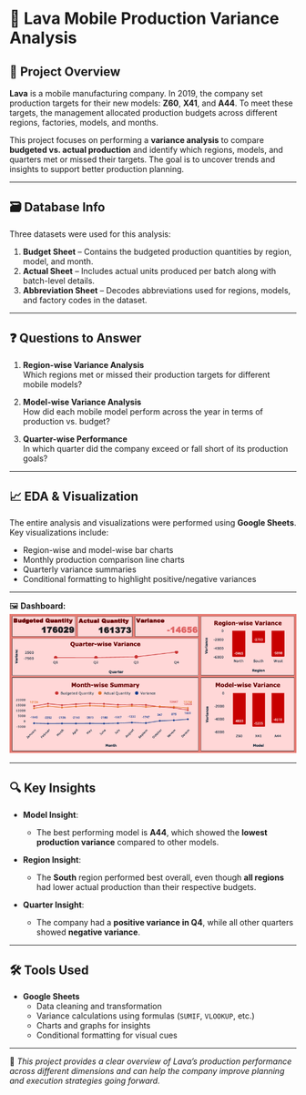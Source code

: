 # 📱 Lava Mobile Production Variance Analysis

## 🧩 Project Overview
**Lava** is a mobile manufacturing company. In 2019, the company set production targets for their new models: **Z60**, **X41**, and **A44**. To meet these targets, the management allocated production budgets across different regions, factories, models, and months.

This project focuses on performing a **variance analysis** to compare **budgeted vs. actual production** and identify which regions, models, and quarters met or missed their targets. The goal is to uncover trends and insights to support better production planning.

---

## 🗃️ Database Info
Three datasets were used for this analysis:

1. **Budget Sheet** – Contains the budgeted production quantities by region, model, and month.
2. **Actual Sheet** – Includes actual units produced per batch along with batch-level details.
3. **Abbreviation Sheet** – Decodes abbreviations used for regions, models, and factory codes in the dataset.

---

## ❓ Questions to Answer

1. **Region-wise Variance Analysis**  
   Which regions met or missed their production targets for different mobile models?

2. **Model-wise Variance Analysis**  
   How did each mobile model perform across the year in terms of production vs. budget?

3. **Quarter-wise Performance**  
   In which quarter did the company exceed or fall short of its production goals?

---

## 📈 EDA & Visualization
The entire analysis and visualizations were performed using **Google Sheets**. Key visualizations include:

- Region-wise and model-wise bar charts
- Monthly production comparison line charts
- Quarterly variance summaries
- Conditional formatting to highlight positive/negative variances

---



🖼️ **Dashboard:**  
![ Analysis Dashboard](https://github.com/rashi12121/Lava_Mobile_Production_Variance_Analysis/blob/main/Lava_Mobile_Production_Variance_Analysis.png)





---

## 🔍 Key Insights

- **Model Insight**:  
  - The best performing model is **A44**, which showed the **lowest production variance** compared to other models.

- **Region Insight**:  
  - The **South** region performed best overall, even though **all regions** had lower actual production than their respective budgets.

- **Quarter Insight**:  
  - The company had a **positive variance in Q4**, while all other quarters showed **negative variance**.

---

## 🛠️ Tools Used

- **Google Sheets**
  - Data cleaning and transformation
  - Variance calculations using formulas (`SUMIF`, `VLOOKUP`, etc.)
  - Charts and graphs for insights
  - Conditional formatting for visual cues

---

📌 *This project provides a clear overview of Lava’s production performance across different dimensions and can help the company improve planning and execution strategies going forward.*

